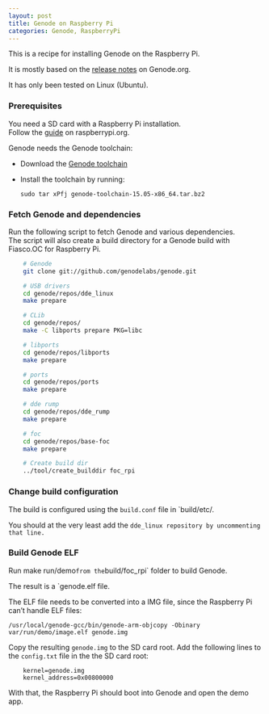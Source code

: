```yaml
---
layout: post
title: Genode on Raspberry Pi
categories: Genode, RaspberryPi
---
```

This is a recipe for installing Genode on the Raspberry Pi.
<!-- more-->

It is mostly based on the <a href='http://genode.org/documentation/release-notes/13.11#Raspberry_Pi'>release notes</a> on Genode.org.


It has only been tested on Linux (Ubuntu).

### Prerequisites
You need a SD card with a Raspberry Pi installation.<br>
Follow the <a href='https://www.raspberrypi.org/documentation/installation/installing-images/README.md'>guide</a> on raspberrypi.org.


Genode needs the Genode toolchain:

- Download the <a href='http://sourceforge.net/projects/genode/files/genode-toolchain/15.05/genode-toolchain-15.05-x86_64.tar.bz2/download'>Genode toolchain</a>
- Install the toolchain by running:

	```sudo tar xPfj genode-toolchain-15.05-x86_64.tar.bz2```

### Fetch Genode and dependencies
Run the following script to fetch Genode and various dependencies.<br>
The script will also create a build directory for a Genode build with Fiasco.OC for Raspberry Pi.


```bash
	# Genode
	git clone git://github.com/genodelabs/genode.git

	# USB drivers
	cd genode/repos/dde_linux
	make prepare

	# CLib
	cd genode/repos/
	make -C libports prepare PKG=libc

	# libports
	cd genode/repos/libports
	make prepare

	# ports
	cd genode/repos/ports
	make prepare

	# dde rump
	cd genode/repos/dde_rump
	make prepare

	# foc
	cd genode/repos/base-foc
	make prepare

	# Create build dir
	../tool/create_builddir foc_rpi

```


### Change build configuration
The build is configured using the `build.conf` file in `build/etc/.

You should at the very least add the `dde_linux repository by uncommenting that line.`

### Build Genode ELF
Run make run/demo` from the `build/foc_rpi` folder to build  Genode.

The result is a `genode.elf file.


The ELF file needs to be converted into a IMG file, since the Raspberry Pi can’t handle ELF files:


``` /usr/local/genode-gcc/bin/genode-arm-objcopy -Obinary var/run/demo/image.elf genode.img ```


Copy the resulting `genode.img` to the SD card root.
Add the following lines to the `config.txt` file in the the SD card root:

```
	kernel=genode.img
	kernel_address=0x00800000
```


With that, the Raspberry Pi should boot into Genode and open the demo app.
